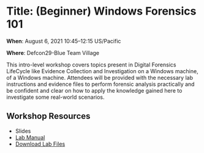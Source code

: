 # Title: (Beginner) Windows Forensics 101

**When**: August 6, 2021 10:45–12:15 US/Pacific

**Where**: Defcon29-Blue Team Village

This intro-level workshop covers topics present in Digital Forensics LifeCycle like Evidence Collection and Investigation on a Windows machine, of a Windows machine. Attendees will be provided with the necessary lab instructions and evidence files to perform forensic analysis practically and be confident and clear on how to apply the knowledge gained here to investigate some real-world scenarios.

## Workshop Resources
- Slides
- [Lab Manual](https://docs.google.com/document/d/1J0mGDdY7BCITgAlui0tZd30A_rrEfR4ph7JanjjX9F4/edit?usp=sharing)
- [Download Lab Files](https://drive.google.com/drive/folders/1AP_F14xEY6-8edmriaUAytmSS6f_OtDF?usp=sharing)
